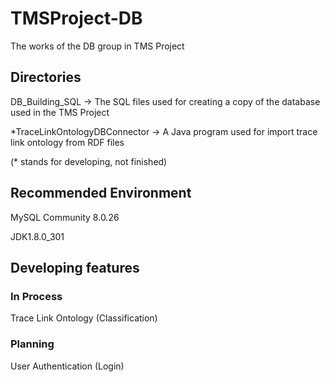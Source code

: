 # TMSProject-DB
 The works of the DB group in TMS Project
## Directories
 DB_Building_SQL  ->  The SQL files used for creating a copy of the database used in the TMS Project

 *TraceLinkOntologyDBConnector  ->  A Java program used for import trace link ontology from RDF files

 (* stands for developing, not finished)
## Recommended Environment
 MySQL Community 8.0.26
 
 JDK1.8.0_301

## Developing features
### In Process
 Trace Link Ontology (Classification)
### Planning
 User Authentication (Login)
